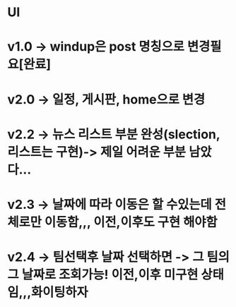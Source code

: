 # UI
# v1.0 -> windup은 post 명칭으로 변경필요[완료]
# v2.0 -> 일정, 게시판, home으로 변경
# v2.2 -> 뉴스 리스트 부분 완성(slection, 리스트는 구현)-> 제일 어려운 부분 남았다...
# v2.3 -> 날짜에 따라 이동은 할 수있는데 전체로만 이동함,,, 이전,이후도 구현 해야함
# v2.4 -> 팀선택후 날짜 선택하면 -> 그 팀의 그 날짜로 조회가능! 이전,이후 미구현 상태임,,,화이팅하자
